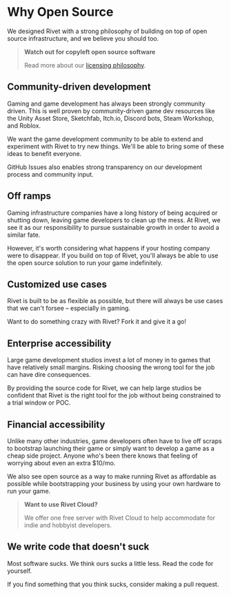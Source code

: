# Why Open Source

We designed Rivet with a strong philosophy of building on top of open source infrastructure, and we believe
you should too.

> **Watch out for copyleft open source software**
>
> Read more about our [licensing philosophy](/docs/philosophy/LICENSING.md).

## Community-driven development

Gaming and game development has always been strongly community driven. This is well proven by community-driven
game dev resources like the Unity Asset Store, Sketchfab, Itch.io, Discord bots, Steam Workshop, and Roblox.

We want the game development community to be able to extend and experiment with Rivet to try new things. We'll
be able to bring some of these ideas to benefit everyone.

GitHub Issues also enables strong transparency on our development process and community input.

## Off ramps

Gaming infrastructure companies have a long history of being acquired or shutting down, leaving game
developers to clean up the mess. At Rivet, we see it as our responsibility to pursue sustainable growth in
order to avoid a similar fate.

However, it's worth considering what happens if your hosting company were to disappear. If you build on top of
Rivet, you'll always be able to use the open source solution to run your game indefinitely.

## Customized use cases

Rivet is built to be as flexible as possible, but there will always be use cases that we can't forsee –
especially in gaming.

Want to do something crazy with Rivet? Fork it and give it a go!

## Enterprise accessibility

Large game development studios invest a lot of money in to games that have relatively small margins. Risking
choosing the wrong tool for the job can have dire consequences.

By providing the source code for Rivet, we can help large studios be confident that Rivet is the right tool
for the job without being constrained to a trial window or POC.

## Financial accessibility

Unlike many other industries, game developers often have to live off scraps to bootstrap launching their game
or simply want to develop a game as a cheap side project. Anyone who's been there knows that feeling of
worrying about even an extra $10/mo.

We also see open source as a way to make running Rivet as affordable as possible while bootstrapping your
business by using your own hardware to run your game.

> **Want to use Rivet Cloud?**
>
> We offer one free server with Rivet Cloud to help accommodate for indie and hobbyist developers.

## We write code that doesn't suck

Most software sucks. We think ours sucks a little less. Read the code for yourself.

If you find something that you think sucks, consider making a pull request.

